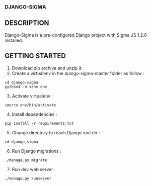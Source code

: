 ### DJANGO-SIGMA

## DESCRIPTION

Django-Sigma is a pre-configured Django project with Sigma JS 1.2.0 installed.

## GETTING STARTED
1. Download zip archive and unzip it.
2. Create a virtualenv in the django-sigma-master folder as follow :
```
cd django-sigma
python3 -m venv env
```
3. Activate virtualenv :
```
source env/bin/activate
```
4. Install dependencies :
```
pip install -r requirements.txt
```
5. Change directory to reach Django root dir :
```
cd django_sigma
```
6. Run Django migrations :
```
./manage.py migrate
```
7. Run dev web server :
```
./manage.py runserver
```
